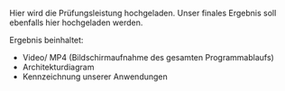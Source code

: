 Hier wird die Prüfungsleistung hochgeladen.
Unser finales Ergebnis soll ebenfalls hier hochgeladen werden.

Ergebnis beinhaltet:
- Video/ MP4 (Bildschirmaufnahme des gesamten Programmablaufs)
- Architekturdiagram
- Kennzeichnung unserer Anwendungen

